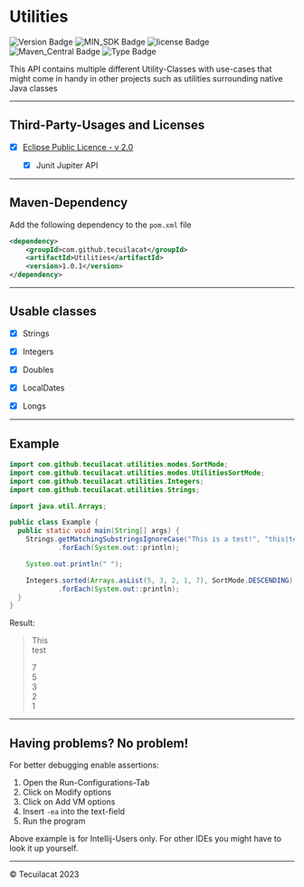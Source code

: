 # Utilities


![Version Badge](https://img.shields.io/badge/version-alpha-blue)
![MIN_SDK Badge](https://img.shields.io/badge/MIN_SDK-Java_17-red)
![license Badge](https://img.shields.io/badge/License-MIT-gree)
![Maven_Central Badge](https://img.shields.io/badge/maven_central-pending-brown)
![Type Badge](https://img.shields.io/badge/Software_Typ-utilities-green)

[//]: # ([![Maven Central]&#40;https://img.shields.io/badge/test-google-blue&#41;]&#40;https://www.google.com&#41;)

This API contains multiple different Utility-Classes with use-cases that might come in handy in other projects such as utilities surrounding native Java classes

---

## Third-Party-Usages and Licenses
- [X] [Eclipse Public Licence - v 2.0](https://github.com/junit-team/junit5/blob/main/LICENSE.md)
  - [X] Junit Jupiter API


--- 
## Maven-Dependency
Add the following dependency to the `pom.xml` file
```xml
<dependency>
    <groupId>com.github.tecuilacat</groupId>
    <artifactId>Utilities</artifactId>
    <version>1.0.1</version>
</dependency>
```

---
## Usable classes
- [X] Strings
- [X] Integers
- [X] Doubles
- [X] LocalDates
- [X] Longs


---

## Example

```java
import com.github.tecuilacat.utilities.modes.SortMode;
import com.github.tecuilacat.utilities.modes.UtilitiesSortMode;
import com.github.tecuilacat.utilities.Integers;
import com.github.tecuilacat.utilities.Strings;

import java.util.Arrays;

public class Example {
  public static void main(String[] args) {
    Strings.getMatchingSubstringsIgnoreCase("This is a test!", "this|test")
            .forEach(System.out::println);

    System.out.println(" ");

    Integers.sorted(Arrays.asList(5, 3, 2, 1, 7), SortMode.DESCENDING)
            .forEach(System.out::println);
  }
}
```

Result:
> This  
> test  
>  
> 7  
> 5  
> 3  
> 2  
> 1

---

## Having problems? No problem!
For better debugging enable assertions:
1. Open the Run-Configurations-Tab
2. Click on Modify options
3. Click on Add VM options
4. Insert `-ea` into the text-field
5. Run the program

Above example is for Intellij-Users only. For other IDEs you might have to look it up yourself.

---
&copy; Tecuilacat 2023